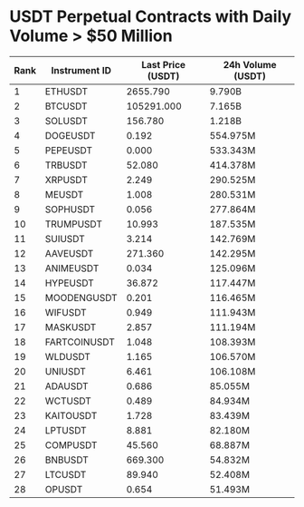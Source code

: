 # USDT Perpetual Contracts with Daily Volume > $50 Million

| Rank | Instrument ID | Last Price (USDT) | 24h Volume (USDT) |
|------|---------------|-------------------|-------------------|
| 1 | ETHUSDT | 2655.790 | 9.790B |
| 2 | BTCUSDT | 105291.000 | 7.165B |
| 3 | SOLUSDT | 156.780 | 1.218B |
| 4 | DOGEUSDT | 0.192 | 554.975M |
| 5 | PEPEUSDT | 0.000 | 533.343M |
| 6 | TRBUSDT | 52.080 | 414.378M |
| 7 | XRPUSDT | 2.249 | 290.525M |
| 8 | MEUSDT | 1.008 | 280.531M |
| 9 | SOPHUSDT | 0.056 | 277.864M |
| 10 | TRUMPUSDT | 10.993 | 187.535M |
| 11 | SUIUSDT | 3.214 | 142.769M |
| 12 | AAVEUSDT | 271.360 | 142.295M |
| 13 | ANIMEUSDT | 0.034 | 125.096M |
| 14 | HYPEUSDT | 36.872 | 117.447M |
| 15 | MOODENGUSDT | 0.201 | 116.465M |
| 16 | WIFUSDT | 0.949 | 111.943M |
| 17 | MASKUSDT | 2.857 | 111.194M |
| 18 | FARTCOINUSDT | 1.048 | 108.393M |
| 19 | WLDUSDT | 1.165 | 106.570M |
| 20 | UNIUSDT | 6.461 | 106.108M |
| 21 | ADAUSDT | 0.686 | 85.055M |
| 22 | WCTUSDT | 0.489 | 84.934M |
| 23 | KAITOUSDT | 1.728 | 83.439M |
| 24 | LPTUSDT | 8.881 | 82.180M |
| 25 | COMPUSDT | 45.560 | 68.887M |
| 26 | BNBUSDT | 669.300 | 54.832M |
| 27 | LTCUSDT | 89.940 | 52.408M |
| 28 | OPUSDT | 0.654 | 51.493M |
